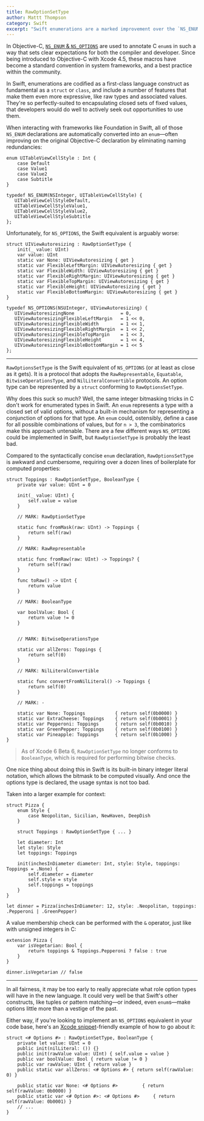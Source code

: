 ```yaml
---
title: RawOptionSetType
author: Mattt Thompson
category: Swift
excerpt: "Swift enumerations are a marked improvement over the `NS_ENUM` macro in Objective-C. Unfortunately, `NS_OPTIONS` does not compare as favorably."
---
```


In Objective-C, [`NS_ENUM` & `NS_OPTIONS`](http://nshipster.com/ns_enum-ns_options/) are used to annotate C `enum`s in such a way that sets clear expectations for both the compiler and developer. Since being introduced to Objective-C with Xcode 4.5, these macros have become a standard convention in system frameworks, and a best practice within the community.

In Swift, enumerations are codified as a first-class language construct as fundamental as a `struct` or `class`, and include a number of features that make them even more expressive, like raw types and associated values. They're so perfectly-suited to encapsulating closed sets of fixed values, that developers would do well to actively seek out opportunities to use them.

When interacting with frameworks like Foundation in Swift, all of those `NS_ENUM` declarations are automatically converted into an `enum`—often improving on the original Objective-C declaration by eliminating naming redundancies:

~~~{swift}
enum UITableViewCellStyle : Int {
    case Default
    case Value1
    case Value2
    case Subtitle
}
~~~

~~~{objective-c}
typedef NS_ENUM(NSInteger, UITableViewCellStyle) {
   UITableViewCellStyleDefault,
   UITableViewCellStyleValue1,
   UITableViewCellStyleValue2,
   UITableViewCellStyleSubtitle
};
~~~

Unfortunately, for `NS_OPTIONS`, the Swift equivalent is arguably worse:

~~~{swift}
struct UIViewAutoresizing : RawOptionSetType {
    init(_ value: UInt)
    var value: UInt
    static var None: UIViewAutoresizing { get }
    static var FlexibleLeftMargin: UIViewAutoresizing { get }
    static var FlexibleWidth: UIViewAutoresizing { get }
    static var FlexibleRightMargin: UIViewAutoresizing { get }
    static var FlexibleTopMargin: UIViewAutoresizing { get }
    static var FlexibleHeight: UIViewAutoresizing { get }
    static var FlexibleBottomMargin: UIViewAutoresizing { get }
}
~~~

~~~{objective-c}
typedef NS_OPTIONS(NSUInteger, UIViewAutoresizing) {
   UIViewAutoresizingNone                 = 0,
   UIViewAutoresizingFlexibleLeftMargin   = 1 << 0,
   UIViewAutoresizingFlexibleWidth        = 1 << 1,
   UIViewAutoresizingFlexibleRightMargin  = 1 << 2,
   UIViewAutoresizingFlexibleTopMargin    = 1 << 3,
   UIViewAutoresizingFlexibleHeight       = 1 << 4,
   UIViewAutoresizingFlexibleBottomMargin = 1 << 5
};
~~~

* * *

`RawOptionsSetType` is the Swift equivalent of `NS_OPTIONS` (or at least as close as it gets). It is a protocol that adopts the `RawRepresentable`, `Equatable`, `BitwiseOperationsType`, and `NilLiteralConvertible` protocols. An option type can be represented by a `struct` conforming to `RawOptionsSetType`.

Why does this suck so much? Well, the same integer bitmasking tricks in C don't work for enumerated types in Swift. An `enum` represents a type with a closed set of valid options, without a built-in mechanism for representing a conjunction of options for that type. An `enum` could, ostensibly, define a case for all possible combinations of values, but for `n > 3`, the combinatorics make this approach untenable. There are a few different ways `NS_OPTIONS` could be implemented in Swift, but `RawOptionSetType` is probably the least bad.

Compared to the syntactically concise `enum` declaration, `RawOptionsSetType` is awkward and cumbersome, requiring over a dozen lines of boilerplate for computed properties:

~~~{swift}
struct Toppings : RawOptionSetType, BooleanType {
    private var value: UInt = 0

    init(_ value: UInt) {
        self.value = value
    }

    // MARK: RawOptionSetType

    static func fromMask(raw: UInt) -> Toppings {
        return self(raw)
    }

    // MARK: RawRepresentable

    static func fromRaw(raw: UInt) -> Toppings? {
        return self(raw)
    }

    func toRaw() -> UInt {
        return value
    }

    // MARK: BooleanType

    var boolValue: Bool {
        return value != 0
    }


    // MARK: BitwiseOperationsType

    static var allZeros: Toppings {
        return self(0)
    }

    // MARK: NilLiteralConvertible

    static func convertFromNilLiteral() -> Toppings {
        return self(0)
    }

    // MARK: -

    static var None: Toppings           { return self(0b0000) }
    static var ExtraCheese: Toppings    { return self(0b0001) }
    static var Pepperoni: Toppings      { return self(0b0010) }
    static var GreenPepper: Toppings    { return self(0b0100) }
    static var Pineapple: Toppings      { return self(0b1000) }
}
~~~

> As of Xcode 6 Beta 6, `RawOptionSetType` no longer conforms to `BooleanType`, which is required for performing bitwise checks.

One nice thing about doing this in Swift is its built-in binary integer literal notation, which allows the bitmask to be computed visually. And once the options type is declared, the usage syntax is not too bad.

Taken into a larger example for context:

~~~{swift}
struct Pizza {
    enum Style {
        case Neopolitan, Sicilian, NewHaven, DeepDish
    }

    struct Toppings : RawOptionSetType { ... }

    let diameter: Int
    let style: Style
    let toppings: Toppings

    init(inchesInDiameter diameter: Int, style: Style, toppings: Toppings = .None) {
        self.diameter = diameter
        self.style = style
        self.toppings = toppings
    }
}

let dinner = Pizza(inchesInDiameter: 12, style: .Neopolitan, toppings: .Pepperoni | .GreenPepper)
~~~

A value membership check can be performed with the `&` operator, just like with unsigned integers in C:

~~~{swift}
extension Pizza {
    var isVegetarian: Bool {
        return toppings & Toppings.Pepperoni ? false : true
    }
}

dinner.isVegetarian // false
~~~

* * *

In all fairness, it may be too early to really appreciate what role option types will have in the new language. It could very well be that Swift's other constructs, like tuples or pattern matching—or indeed, even `enum`s—make options little more than a vestige of the past.

Either way, if you're looking to implement an `NS_OPTIONS` equivalent in your code base, here's an [Xcode snippet](http://nshipster.com/xcode-snippets/)-friendly example of how to go about it:

~~~{swift}
struct <# Options #> : RawOptionSetType, BooleanType {
    private let value: UInt = 0
    public init(nilLiteral: ()) {}
    public init(rawValue value: UInt) { self.value = value }
    public var boolValue: Bool { return value != 0 }
    public var rawValue: UInt { return value }
    public static var allZeros: <# Options #> { return self(rawValue: 0) }

    public static var None: <# Options #>         { return self(rawValue: 0b0000) }
    public static var <# Option #>: <# Options #>     { return self(rawValue: 0b0001) }
    // ...
}
~~~
